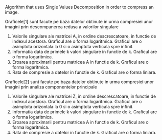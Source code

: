 Algorithm that uses Single Values Decomposition in order to compress an image.

Graficele[1] sunt facute pe baza datelor obtinute in urma compresiei unor imagini prin descompunerea redusa a valorilor singulare
1. Valorile singulare ale matricei A, in ordine descrescatoare, in functie de indexul acestora. Graficul are o forma logaritmica. Graficul are o asimptota orizontala la 0 si o asimptota verticala spre infinit.
2. Informatia data de primele k valori singulare in functie de k. Graficul are o forma logaritmica.
3. Eroarea aproximarii pentru matricea A in functie de k. Graficul are o forma logaritmica.
4. Rata de compresie a datelor in functie de k. Graficul are o forma liniara.

Graficele[2] sunt facute pe baza datelor obtinute in urma compresiei unor imagini prin analiza componentelor principale
1. Valorile singulare ale matricei Z, in ordine descrescatoare, in functie de indexul acestora. Graficul are o forma logaritmica. Graficul are o asimptota orizontala la 0 si o asimptota verticala spre infinit.
2. Informatia data de primele k valori singulare in functie de k. Graficul are o forma logaritmica.
3. Eroarea aproximarii pentru matricea A in functie de k. Graficul are o forma logaritmica.
4. Rata de compresie a datelor in functie de k. Graficul are o forma liniara.

